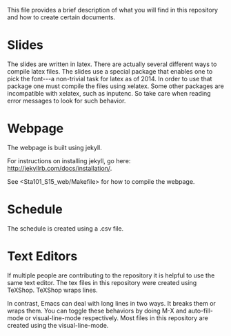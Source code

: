 This file provides a brief description of what you will find in this repository and how to create certain documents.

# Slides

The slides are written in latex.  There are actually several different ways to compile latex files.  The slides use a special package that enables one to pick the font---a non-trivial task for latex as of 2014.  In order to use that package one must compile the files using xelatex.  Some other packages are incompatible with xelatex, such as inputenc.  So take care when reading error messages to look for such behavior.

# Webpage

The webpage is built using jekyll.

For instructions on installing jekyll, go here: <http://jekyllrb.com/docs/installation/>.

See <Sta101_S15_web/Makefile> for how to compile the webpage.

# Schedule

The schedule is created using a .csv file.


# Text Editors

If multiple people are contributing to the repository it is helpful to use the same text editor.  The tex files in this repository were created using TeXShop.  TeXShop wraps lines.

In contrast, Emacs can deal with long lines in two ways.  It breaks them or wraps them.  You can toggle these behaviors by doing M-X and auto-fill-mode or visual-line-mode respectively.  Most files in this repository are created using the visual-line-mode.
